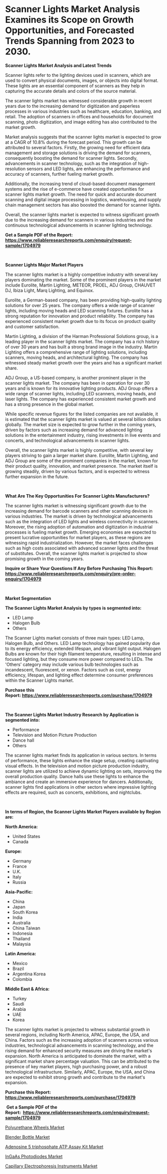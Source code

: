 <p><h1>Scanner Lights Market Analysis Examines its Scope on Growth Opportunities, and Forecasted Trends Spanning from 2023 to 2030.</h1></p><p><strong>Scanner Lights Market Analysis and Latest Trends</strong></p>
<p><p>Scanner lights refer to the lighting devices used in scanners, which are used to convert physical documents, images, or objects into digital format. These lights are an essential component of scanners as they help in capturing the accurate details and colors of the source material.</p><p>The scanner lights market has witnessed considerable growth in recent years due to the increasing demand for digitization and paperless processes in various industries such as healthcare, education, banking, and retail. The adoption of scanners in offices and households for document scanning, photo digitization, and image editing has also contributed to the market growth.</p><p>Market analysis suggests that the scanner lights market is expected to grow at a CAGR of 10.8% during the forecast period. This growth can be attributed to several factors. Firstly, the growing need for efficient data management and storage solutions is driving the demand for scanners, consequently boosting the demand for scanner lights. Secondly, advancements in scanner technology, such as the integration of high-resolution sensors and LED lights, are enhancing the performance and accuracy of scanners, further fueling market growth.</p><p>Additionally, the increasing trend of cloud-based document management systems and the rise of e-commerce have created opportunities for scanner lights market growth. The need for quick and accurate document scanning and digital image processing in logistics, warehousing, and supply chain management sectors has also boosted the demand for scanner lights.</p><p>Overall, the scanner lights market is expected to witness significant growth due to the increasing demand for scanners in various industries and the continuous technological advancements in scanner lighting technology.</p></p>
<p><strong>Get a Sample PDF of the Report:&nbsp; <a href="https://www.reliableresearchreports.com/enquiry/request-sample/1704979">https://www.reliableresearchreports.com/enquiry/request-sample/1704979</a></strong></p>
<p>&nbsp;</p>
<p><strong>Scanner Lights Major Market Players</strong></p>
<p><p>The scanner lights market is a highly competitive industry with several key players dominating the market. Some of the prominent players in the market include Eurolite, Martin Lighting, METEOR, PROEL, ADJ Group, CHAUVET DJ, Ibiza Light, Marq Lighting, and Equinox.</p><p>Eurolite, a German-based company, has been providing high-quality lighting solutions for over 25 years. The company offers a wide range of scanner lights, including moving heads and LED scanning fixtures. Eurolite has a strong reputation for innovation and product reliability. The company has experienced consistent market growth due to its focus on product quality and customer satisfaction.</p><p>Martin Lighting, a division of the Harman Professional Solutions group, is a leading player in the scanner lights market. The company has a rich history of over 30 years and has built a strong brand image in the industry. Martin Lighting offers a comprehensive range of lighting solutions, including scanners, moving heads, and architectural lighting. The company has witnessed steady market growth over the years and has a significant market share.</p><p>ADJ Group, a US-based company, is another prominent player in the scanner lights market. The company has been in operation for over 30 years and is known for its innovative lighting products. ADJ Group offers a wide range of scanner lights, including LED scanners, moving heads, and laser lights. The company has experienced consistent market growth and has a strong presence in the global market.</p><p>While specific revenue figures for the listed companies are not available, it is estimated that the scanner lights market is valued at several billion dollars globally. The market size is expected to grow further in the coming years, driven by factors such as increasing demand for advanced lighting solutions in the entertainment industry, rising investments in live events and concerts, and technological advancements in scanner lights.</p><p>Overall, the scanner lights market is highly competitive, with several key players striving to gain a larger market share. Eurolite, Martin Lighting, and ADJ Group are some of the prominent companies in the market, known for their product quality, innovation, and market presence. The market itself is growing steadily, driven by various factors, and is expected to witness further expansion in the future.</p></p>
<p>&nbsp;</p>
<p><strong>What Are The Key Opportunities For Scanner Lights Manufacturers?</strong></p>
<p><p>The scanner lights market is witnessing significant growth due to the increasing demand for barcode scanners and other scanning devices in various industries. The market is driven by technological advancements such as the integration of LED lights and wireless connectivity in scanners. Moreover, the rising adoption of automation and digitization in industrial processes is fueling market growth. Emerging economies are expected to present lucrative opportunities for market players, as these regions are witnessing rapid industrialization. However, the market faces challenges such as high costs associated with advanced scanner lights and the threat of substitutes. Overall, the scanner lights market is projected to show promising growth in the coming years.</p></p>
<p><strong>Inquire or Share Your Questions If Any Before Purchasing This Report: <a href="https://www.reliableresearchreports.com/enquiry/pre-order-enquiry/1704979">https://www.reliableresearchreports.com/enquiry/pre-order-enquiry/1704979</a></strong></p>
<p>&nbsp;</p>
<p><strong>Market Segmentation</strong></p>
<p><strong>The Scanner Lights Market Analysis by types is segmented into:</strong></p>
<p><ul><li>LED Lamp</li><li>Halogen Bulb</li><li>Others</li></ul></p>
<p><p>The Scanner Lights market consists of three main types: LED Lamp, Halogen Bulb, and Others. LED Lamp technology has gained popularity due to its energy efficiency, extended lifespan, and vibrant light output. Halogen Bulbs are known for their high filament temperature, resulting in intense and focused lighting, but they consume more power compared to LEDs. The 'Others' category may include various bulb technologies such as incandescent, fluorescent, or xenon. Factors such as cost, energy efficiency, lifespan, and lighting effect determine consumer preferences within the Scanner Lights market.</p></p>
<p><strong>Purchase this Report:&nbsp;<a href="https://www.reliableresearchreports.com/purchase/1704979">https://www.reliableresearchreports.com/purchase/1704979</a></strong></p>
<p>&nbsp;</p>
<p><strong>The Scanner Lights Market Industry Research by Application is segmented into:</strong></p>
<p><ul><li>Performance</li><li>Television and Motion Picture Production</li><li>Dance hall</li><li>Others</li></ul></p>
<p><p>The scanner lights market finds its application in various sectors. In terms of performance, these lights enhance the stage setup, creating captivating visual effects. In the television and motion picture production industry, scanner lights are utilized to achieve dynamic lighting on sets, improving the overall production quality. Dance halls use these lights to enhance the ambiance and create an immersive experience for dancers. Additionally, scanner lights find applications in other sectors where impressive lighting effects are required, such as concerts, exhibitions, and nightclubs.</p></p>
<p>&nbsp;</p>
<p><strong>In terms of Region, the Scanner Lights Market Players available by Region are:</strong></p>
<p>
    <p> <strong> North America: </strong>
        <ul>
            <li>United States</li>
            <li>Canada</li>
        </ul>
        </p> 
    <p> <strong> Europe: </strong>
        <ul>
            <li>Germany</li>
            <li>France</li>
            <li>U.K.</li>
            <li>Italy</li>
            <li>Russia</li>
        </ul>
        </p> 
    <p> <strong> Asia-Pacific: </strong>
        <ul>
            <li>China</li>
            <li>Japan</li>
            <li>South Korea</li>
            <li>India</li>
            <li>Australia</li>
            <li>China Taiwan</li>
            <li>Indonesia</li>
            <li>Thailand</li>
            <li>Malaysia</li>
        </ul>
        </p> 
    <p> <strong> Latin America: </strong>
        <ul>
            <li>Mexico</li>
            <li>Brazil</li>
            <li>Argentina Korea</li>
            <li>Colombia</li>
        </ul>
        </p> 
    <p> <strong> Middle East & Africa: </strong>
        <ul>
            <li>Turkey</li>
            <li>Saudi</li>
            <li>Arabia</li>
            <li>UAE</li>
            <li>Korea</li>
        </ul>
    </p>
    </p>
<p><p>The scanner lights market is projected to witness substantial growth in several regions, including North America, APAC, Europe, the USA, and China. Factors such as the increasing adoption of scanners across various industries, technological advancements in scanning technology, and the rising demand for enhanced security measures are driving the market's expansion. North America is anticipated to dominate the market, with a significant market share percentage valuation. This can be attributed to the presence of key market players, high purchasing power, and a robust technological infrastructure. Similarly, APAC, Europe, the USA, and China are expected to exhibit strong growth and contribute to the market's expansion.</p></p>
<p><strong>Purchase this Report: <a href="https://www.reliableresearchreports.com/purchase/1704979">https://www.reliableresearchreports.com/purchase/1704979</a></strong></p>
<p>&nbsp;<strong>Get a Sample PDF of the Report:&nbsp;&nbsp;<a href="https://www.reliableresearchreports.com/enquiry/request-sample/1704979">https://www.reliableresearchreports.com/enquiry/request-sample/1704979</a></strong></p>
<p><strong></strong></p>
<p><p><a href="https://medium.com/@amaliarobel/polyurethane-wheels-market-furnishes-information-on-market-share-market-trends-and-market-growth-ce784a8243a5">Polyurethane Wheels Market</a></p><p><a href="https://medium.com/@justicelang2023/blender-bottle-market-report-reveals-the-latest-trends-and-growth-opportunities-of-this-market-7d42203979e6">Blender Bottle Market</a></p><p><a href="https://www.linkedin.com/pulse/adenosine-5-triphosphate-atp-assay-kit-market-research-fi29e/">Adenosine 5 triphosphate ATP Assay Kit Market</a></p><p><a href="https://www.linkedin.com/pulse/ingaas-photodiodes-market-size-2023-2030-global-industrial-xnjce/">InGaAs Photodiodes Market</a></p><p><a href="https://www.linkedin.com/pulse/capillary-electrophoresis-instruments-market-challenges-nsnre/">Capillary Electrophoresis Instruments Market</a></p></p>